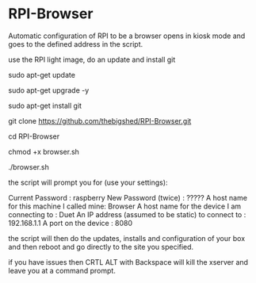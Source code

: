 # RPI-Browser

Automatic configuration of RPI to be a browser
opens in kiosk mode and goes to the defined address in the script.

use the RPI light image, do an update and install git

sudo apt-get update

sudo apt-get upgrade -y

sudo apt-get install git

git clone https://github.com/thebigshed/RPI-Browser.git

cd RPI-Browser

chmod +x browser.sh

./browser.sh

the script will prompt you for (use your settings):

Current Password : raspberry
New Password (twice) : ?????
A host name for this machine I called mine: Browser
A host name for the device I am connecting to : Duet
An IP address (assumed to be static) to connect to : 192.168.1.1
A port on the device : 8080

the script will then do the updates, installs and configuration of your box and then reboot and go directly to the site you specified.

if you have issues then CRTL ALT with Backspace will kill the xserver and leave you at a command prompt.
